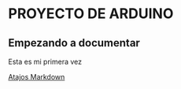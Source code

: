 # PROYECTO DE ARDUINO
## Empezando a documentar
Esta es mi primera vez

[Atajos Markdown](https://guides.github.com/pdfs/markdown-cheatsheet-online.pdf)
